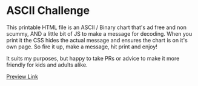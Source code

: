 # ASCII Challenge

This printable HTML file is an ASCII / Binary chart that's ad free and non scummy, AND a little bit of JS to make a message for decoding. When you print it the CSS hides the actual message and ensures the chart is on it's own page. So fire it up, make a message, hit print and enjoy!

It suits my purposes, but happy to take PRs or advice to make it more friendly for kids and adults alike.

[Preview Link](https://refined-github-html-preview.kidonng.workers.dev/reconbot/ascii-challenge/raw/main/index.html)
